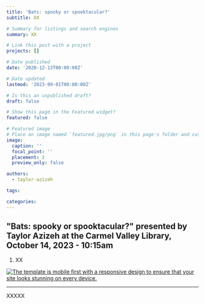 ```yaml
---
title: 'Bats: spooky or spooktacular?'
subtitle: XX

# Summary for listings and search engines
summary: XX

# Link this post with a project
projects: []

# Date published
date: '2020-12-13T00:00:00Z'

# Date updated
lastmod: '2023-09-01T00:00:00Z'

# Is this an unpublished draft?
draft: false

# Show this page in the Featured widget?
featured: false

# Featured image
# Place an image named `featured.jpg/png` in this page's folder and customize its options here.
image:
  caption: ''
  focal_point: ''
  placement: 2
  preview_only: false

authors:
  - taylor-azizeh

tags:

categories:
---
```



## "Bats: spooky or spooktacular?" presented by Taylor Azizeh at the Carmel Valley Library, October 14, 2023 - 10:15am

1. XX

[![The template is mobile first with a responsive design to ensure that your site looks stunning on every device.](https://raw.githubusercontent.com/wowchemy/wowchemy-hugo-modules/main/starters/academic/preview.png)](https://wowchemy.com)

---

XXXXX

